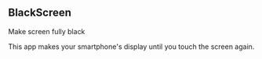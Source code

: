 ## BlackScreen

Make screen fully black

This app makes your smartphone's display until you touch the screen again.
